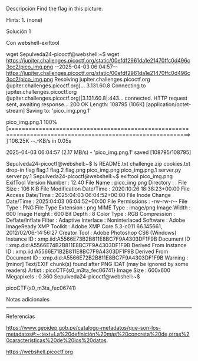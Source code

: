 Descripción
Find the flag in this picture.

Hints:
1.⁠ ⁠(none)

Solución 1

Con webshell-exiftool

wget Sepulveda24-picoctf@webshell:~$ wget https://jupiter.challenges.picoctf.org/static/00efdf2961da1e21470ffc0d496c3cc2/pico_img.png
--2025-04-03 06:04:57--  https://jupiter.challenges.picoctf.org/static/00efdf2961da1e21470ffc0d496c3cc2/pico_img.png
Resolving jupiter.challenges.picoctf.org (jupiter.challenges.picoctf.org)... 3.131.60.8
Connecting to jupiter.challenges.picoctf.org (jupiter.challenges.picoctf.org)|3.131.60.8|:443... connected.
HTTP request sent, awaiting response... 200 OK
Length: 108795 (106K) [application/octet-stream]
Saving to: 'pico_img.png.1'

pico_img.png.1                                    100%[===========================================================================================================>] 106.25K  --.-KB/s    in 0.05s   

2025-04-03 06:04:57 (2.17 MB/s) - 'pico_img.png.1' saved [108795/108795]

Sepulveda24-picoctf@webshell:~$ ls
README.txt  challenge.zip  cookies.txt  drop-in  flag  flag.1  flag.2  flag.png  pico_img.png  pico_img.png.1  server.py  server.py.1
Sepulveda24-picoctf@webshell:~$ exiftool pico_img.png
ExifTool Version Number         : 12.40
File Name                       : pico_img.png
Directory                       : .
File Size                       : 106 KiB
File Modification Date/Time     : 2020:10:26 18:38:23+00:00
File Access Date/Time           : 2025:04:03 06:04:52+00:00
File Inode Change Date/Time     : 2025:04:03 06:04:52+00:00
File Permissions                : -rw-rw-r--
File Type                       : PNG
File Type Extension             : png
MIME Type                       : image/png
Image Width                     : 600
Image Height                    : 600
Bit Depth                       : 8
Color Type                      : RGB
Compression                     : Deflate/Inflate
Filter                          : Adaptive
Interlace                       : Noninterlaced
Software                        : Adobe ImageReady
XMP Toolkit                     : Adobe XMP Core 5.3-c011 66.145661, 2012/02/06-14:56:27
Creator Tool                    : Adobe Photoshop CS6 (Windows)
Instance ID                     : xmp.iid:A5566E73B2B811E8BC7F9A4303DF1F9B
Document ID                     : xmp.did:A5566E74B2B811E8BC7F9A4303DF1F9B
Derived From Instance ID        : xmp.iid:A5566E71B2B811E8BC7F9A4303DF1F9B
Derived From Document ID        : xmp.did:A5566E72B2B811E8BC7F9A4303DF1F9B
Warning                         : [minor] Text/EXIF chunk(s) found after PNG IDAT (may be ignored by some readers)
Artist                          : picoCTF{s0_m3ta_fec06741}
Image Size                      : 600x600
Megapixels                      : 0.360
Sepulveda24-picoctf@webshell:~$ 


picoCTF{s0_m3ta_fec06741}


Notas adicionales

--------------------


Referencias

https://www.geoidep.gob.pe/catalogo-metadatos/que-son-los-metadatos#:~:text=La%20definición%20más%20concreta%20de,otras%20características%20de%20los%20datos.

https://webshell.picoctf.org